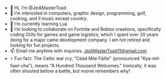 - 👋 Hi, I’m @JediMasterToad
- 👀 I’m interested in computers, graphic design, programming, golf, cooking, and ll music except country.
- 🌱 I’m currently learning Lua
- 💞️ I’m looking to collaborate on Fortnite and Roblox creations, specifically coding GUIs for games and game logistics, which I spent over 20 years doing for a major came development company. I am not retired and looking for fun projects. 
- 📫 Email me anytime with inquiries. JediMasterToad11@gmail.com 
- ⚡ Fun fact:  The Celtic war cry, "Céad Mile Fáilte" (pronounced "Kya-mil-fawl-cha"), means "A Hundred Thousand Welcomes." Ironically, it was often shouted before a battle, but noone remembers why!
